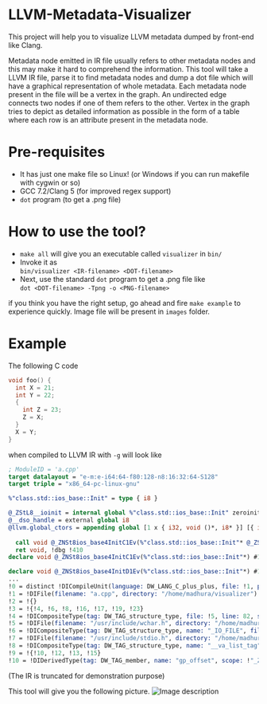 # LLVM-Metadata-Visualizer
This project will help you to visualize LLVM metadata dumped by front-end like Clang. 

Metadata node emitted in IR file usually refers to other metadata nodes and this may make it hard to comprehend the information. This tool will take a LLVM IR file, parse it to find metadata nodes and dump a dot file which will have a graphical representation of whole metadata. Each metadata node present in the file will be a vertex in the graph. An undirected edge connects two nodes if one of them refers to the other. Vertex in the graph tries to depict as detailed information as possible in the form of a table where each row is an attribute present in the metadata node.


# Pre-requisites
* It has just one make file so Linux! (or Windows if you can run makefile with cygwin or so)
* GCC 7.2/Clang 5 (for improved regex support)
* `dot` program (to get a .png file)

# How to use the tool?
* `make all` will give you an executable called `visualizer` in `bin/`
* Invoke it as   
`bin/visualizer <IR-filename> <DOT-filename>`
* Next, use the standard `dot` program to get a .png file like     
`dot <DOT-filename> -Tpng -o <PNG-filename>`

if you think you have the right setup, go ahead and fire `make example` to experience quickly.
Image file will be present in `images` folder.

# Example
The following C code 

```C++
void foo() {
  int X = 21;
  int Y = 22;
  {
    int Z = 23;
    Z = X;
  }
  X = Y;
}
```
when compiled to LLVM IR with `-g` will look like 

```llvm
; ModuleID = 'a.cpp'
target datalayout = "e-m:e-i64:64-f80:128-n8:16:32:64-S128"
target triple = "x86_64-pc-linux-gnu"

%"class.std::ios_base::Init" = type { i8 }

@_ZStL8__ioinit = internal global %"class.std::ios_base::Init" zeroinitializer, align 1
@__dso_handle = external global i8
@llvm.global_ctors = appending global [1 x { i32, void ()*, i8* }] [{ i32, void ()*, i8* } { i32 65535, void ()* @_GLOBAL__sub_I_a.cpp, i8* null }]
                                                                                                                                                                              ; Function Attrs: uwtable                                                                                                                                                     define internal void @__cxx_global_var_init() #0 section ".text.startup" !dbg !37 {
  call void @_ZNSt8ios_base4InitC1Ev(%"class.std::ios_base::Init"* @_ZStL8__ioinit), !dbg !410                                                                                  %1 = call i32 @__cxa_atexit(void (i8*)* bitcast (void (%"class.std::ios_base::Init"*)* @_ZNSt8ios_base4InitD1Ev to void (i8*)*), i8* getelementptr inbounds (%"class.std::ios_base::Init", %"class.std::ios_base::Init"* @_ZStL8__ioinit, i32 0, i32 0), i8* @__dso_handle) #2, !dbg !411
  ret void, !dbg !410                                                                                                                                                         }                                                                                                                                                                             
declare void @_ZNSt8ios_base4InitC1Ev(%"class.std::ios_base::Init"*) #1

declare void @_ZNSt8ios_base4InitD1Ev(%"class.std::ios_base::Init"*) #1
...
!0 = distinct !DICompileUnit(language: DW_LANG_C_plus_plus, file: !1, producer: "clang version 3.8.0-2ubuntu4 (tags/RELEASE_380/final)", isOptimized: false, runtimeVersion: 0, emissionKind: 1, enums: !2, retainedTypes: !3, subprograms: !36, globals: !46, imports: !48)
!1 = !DIFile(filename: "a.cpp", directory: "/home/madhura/visualizer")
!2 = !{}
!3 = !{!4, !6, !8, !16, !17, !19, !23}
!4 = !DICompositeType(tag: DW_TAG_structure_type, file: !5, line: 82, size: 64, align: 32, flags: DIFlagFwdDecl, identifier: "_ZTS11__mbstate_t")
!5 = !DIFile(filename: "/usr/include/wchar.h", directory: "/home/madhura/visualizer")
!6 = !DICompositeType(tag: DW_TAG_structure_type, name: "_IO_FILE", file: !7, line: 44, flags: DIFlagFwdDecl, identifier: "_ZTS8_IO_FILE")
!7 = !DIFile(filename: "/usr/include/stdio.h", directory: "/home/madhura/visualizer")
!8 = !DICompositeType(tag: DW_TAG_structure_type, name: "__va_list_tag", file: !1, size: 192, align: 64, elements: !9, identifier: "_ZTS13__va_list_tag")
!9 = !{!10, !12, !13, !15}
!10 = !DIDerivedType(tag: DW_TAG_member, name: "gp_offset", scope: !"_ZTS13__va_list_tag", file: !1, baseType: !11, size: 32, align: 32)

```
(The IR is truncated for demonstration purpose)

This tool will give you the following picture.
![Image description](https://user-images.githubusercontent.com/4083456/33067905-a0085b78-ced5-11e7-8295-f1fef3648c0f.png)



